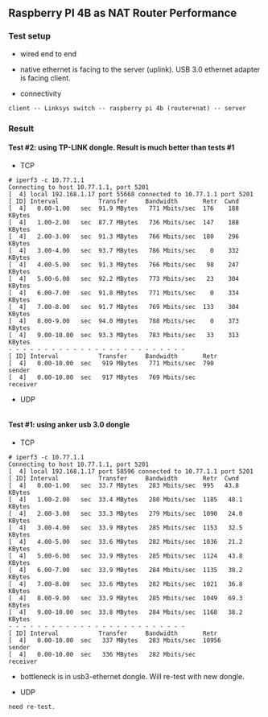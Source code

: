 ## Raspberry PI 4B  as NAT Router Performance

### Test setup

* wired end to end

* native ethernet is facing to the server (uplink). USB 3.0 ethernet adapter is facing client. 


* connectivity

```
client -- Linksys switch -- raspberry pi 4b (router+nat) -- server
```


### Result 

#### Test #2: using TP-LINK dongle. Result is much better than tests #1

* TCP

```
# iperf3 -c 10.77.1.1
Connecting to host 10.77.1.1, port 5201
[  4] local 192.168.1.17 port 55668 connected to 10.77.1.1 port 5201
[ ID] Interval           Transfer     Bandwidth       Retr  Cwnd
[  4]   0.00-1.00   sec  91.9 MBytes   771 Mbits/sec  176    188 KBytes
[  4]   1.00-2.00   sec  87.7 MBytes   736 Mbits/sec  147    188 KBytes
[  4]   2.00-3.00   sec  91.3 MBytes   766 Mbits/sec  180    296 KBytes
[  4]   3.00-4.00   sec  93.7 MBytes   786 Mbits/sec    0    332 KBytes
[  4]   4.00-5.00   sec  91.3 MBytes   766 Mbits/sec   98    247 KBytes
[  4]   5.00-6.00   sec  92.2 MBytes   773 Mbits/sec   23    304 KBytes
[  4]   6.00-7.00   sec  91.8 MBytes   771 Mbits/sec    0    334 KBytes
[  4]   7.00-8.00   sec  91.7 MBytes   769 Mbits/sec  133    304 KBytes
[  4]   8.00-9.00   sec  94.0 MBytes   788 Mbits/sec    0    373 KBytes
[  4]   9.00-10.00  sec  93.3 MBytes   783 Mbits/sec   33    313 KBytes
- - - - - - - - - - - - - - - - - - - - - - - - -
[ ID] Interval           Transfer     Bandwidth       Retr
[  4]   0.00-10.00  sec   919 MBytes   771 Mbits/sec  790             sender
[  4]   0.00-10.00  sec   917 MBytes   769 Mbits/sec                  receiver
```

* UDP

```
```

#### Test #1: using anker usb 3.0 dongle

* TCP

```
# iperf3 -c 10.77.1.1
Connecting to host 10.77.1.1, port 5201
[  4] local 192.168.1.17 port 58596 connected to 10.77.1.1 port 5201
[ ID] Interval           Transfer     Bandwidth       Retr  Cwnd
[  4]   0.00-1.00   sec  33.7 MBytes   283 Mbits/sec  995   43.8 KBytes
[  4]   1.00-2.00   sec  33.4 MBytes   280 Mbits/sec  1185   48.1 KBytes
[  4]   2.00-3.00   sec  33.3 MBytes   279 Mbits/sec  1090   24.0 KBytes
[  4]   3.00-4.00   sec  33.9 MBytes   285 Mbits/sec  1153   32.5 KBytes
[  4]   4.00-5.00   sec  33.6 MBytes   282 Mbits/sec  1036   21.2 KBytes
[  4]   5.00-6.00   sec  33.9 MBytes   285 Mbits/sec  1124   43.8 KBytes
[  4]   6.00-7.00   sec  33.9 MBytes   284 Mbits/sec  1135   38.2 KBytes
[  4]   7.00-8.00   sec  33.6 MBytes   282 Mbits/sec  1021   36.8 KBytes
[  4]   8.00-9.00   sec  33.9 MBytes   285 Mbits/sec  1049   69.3 KBytes
[  4]   9.00-10.00  sec  33.8 MBytes   284 Mbits/sec  1168   38.2 KBytes
- - - - - - - - - - - - - - - - - - - - - - - - -
[ ID] Interval           Transfer     Bandwidth       Retr
[  4]   0.00-10.00  sec   337 MBytes   283 Mbits/sec  10956             sender
[  4]   0.00-10.00  sec   336 MBytes   282 Mbits/sec                  receiver
```

  * bottleneck is in usb3-ethernet dongle. Will re-test with new dongle. 


* UDP


```
need re-test. 
```


